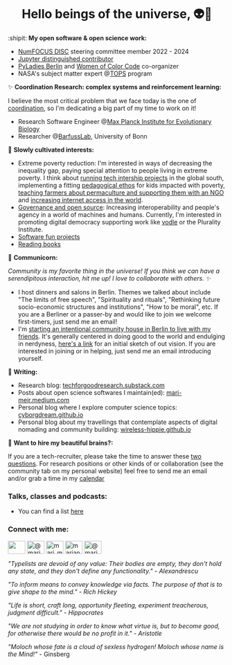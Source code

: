 <h1 align="center">Hello beings of the universe, 👽🖖</h1>

:shipit: **My open software & open science work:**
  - [NumFOCUS DISC](https://numfocus.org/programs/diversity-inclusion) steering committee member 2022 - 2024
  - [Jupyter distinguished contributor](https://jupyter.org/governance/distinguished_contributors.html)
  - [PyLadies Berlin](https://berlin.pyladies.com/) and [Women of Color Code](https://www.linkedin.com/company/84894279/) co-organizer
  - NASA's subject matter expert @[TOPS](https://science.nasa.gov/open-science/transform-to-open-science) program

✨ **Coordination Research: complex systems and reinforcement learning:**

I believe the most critical problem that we face today is the one of [coordination](https://slatestarcodex.com/2014/07/30/meditations-on-moloch/), so I'm dedicating a big part of my time to work on it!

  - Research Software Engineer @[Max Planck Institute for Evolutionary Biology](https://www.evolbio.mpg.de/2169/en)
  - Researcher @[BarfussLab](https://wbarfuss.github.io/), University of Bonn

🌱 **Slowly cultivated interests:**
  - Extreme poverty reduction: I'm interested in ways of decreasing the inequality gap, paying special attention to people living in extreme poverty. I think about [running tech intership projects](https://www.notion.so/marimeireles/Global-south-internship-program-6ba5ab15a0f54f2187a55ba0d01aab59?pvs=4) in the global south, implementing a fitting [ pedagogical ethos](https://www.notion.so/marimeireles/Pedagogical-ethos-for-kids-impacted-with-poverty-aacad2d96f3c422199524255878b2f07?pvs=4) for kids impacted with poverty, [teaching farmers about permaculture and supporting them with an NGO](https://www.notion.so/marimeireles/Familiar-permaculture-project-Brazil-0277fccccb7740c49cc0845b824e9d10?pvs=4) and [increasing internet access in the world](https://www.notion.so/marimeireles/Increasing-internet-access-b377c40a21ba483ebec686afc0a508c5?pvs=4).
  - [Governance and open source](https://www.notion.so/marimeireles/Governance-and-open-source-63235d5f677448cfb411db8dbed19fc4): Increasing interoperability and people's agency in a world of machines and humans. Currently, I'm interested in promoting digital democracy supporting work like [vodle](https://github.com/pik-gane/vodle#readme) or the Plurality Institute.
  - [Software fun projects](https://www.notion.so/marimeireles/ba473e6b20464b63bb6417a3d5e284c0?v=fd6def1276a9491eb766811161ed7ed9)
  - [Reading books](http://marimeireles.com/books.html)

🦄 **Communicorn:**

*Community is my favorite thing in the universe! If you think we can have a serendipitous interaction, hit me up! I love to collaborate with others. ✨*

  - I host dinners and salons in Berlin. Themes we talked about include "The limits of free speech", "Spirituality and rituals", "Rethinking future socio-economic structures and institutions", "How to be moral", etc. If you are a Berliner or a passer-by and would like to join we welcome first-timers, just send me an email!
  - I'm [starting an intentional community house in Berlin to live with my friends](https://marimeireles.notion.site/Berlin-intentional-community-living-2d346f0f86a04d55b596da65ad56c7e9). It's generally centered in doing good to the world and endulging in nerdyness, [here's a link](https://docs.google.com/document/d/11ShEoP_h5qazoRIHDdSbFQFKa1ZgUPy60x8D2RVf6Ak/edit#heading=h.g6nr81xnwjj7) for an initial sketch of out vision. If you are interested in joining or in helping, just send me an email introducing yourself.

📝 **Writing:**
  - Research blog: [techforgoodresearch.substack.com](https://techforgoodresearch.substack.com/)
  - Posts about open science softwares I maintain(ed): [mari-meir.medium.com](https://mari-meir.medium.com)
  - Personal blog where I explore computer science topics: [cyborgdream.github.io](https://cyborgdream.github.io/)
  - Personal blog about my travellings that contemplate aspects of digital nomading and community building: [wireless-hippie.github.io](https://wireless-hippie.github.io/)

🧠 **Want to hire my beautiful brains?:**

If you are a tech-recruiter, please take the time to answer these [two questions](https://e7a1xatfr0q.typeform.com/to/ScImy663). For research positions or other kinds of or collaboration (see the community tab on my personal website) feel free to send me an email and/or grab a time in my [calendar](https://calendar.app.google/BocgEAFEH9JD8YKN9)

### Talks, classes and podcasts:
  - You can find a list [here](https://github.com/marimeireles/talks/blob/master/README.md)

<h3 align="left">Connect with me:</h3>
<p align="left">
<a href="[https://medium.com/@mari_meir](https://techforgoodresearch.substack.com/)" target="blank"><img align="center" src="https://cdn.jsdelivr.net/npm/simple-icons@11.3.0/icons/substack.svg" alt="" height="30" width="40" /></a>
<a href="https://kolektiva.social/web/@marimeireles" target="blank"><img align="center" src="https://cdn.jsdelivr.net/npm/simple-icons@3.0.1/icons/mastodon.svg" alt="@marimeireles@kolektiva.social" height="30" width="40" /></a>
<a href="https://twitter.com/mari_meir" target="blank"><img align="center" src="https://cdn.jsdelivr.net/npm/simple-icons@3.0.1/icons/twitter.svg" alt="mari_meir" height="30" width="40" /></a>
<a href="https://linkedin.com/in/mariana-meireles" target="blank"><img align="center" src="https://cdn.jsdelivr.net/npm/simple-icons@3.0.1/icons/linkedin.svg" alt="mariana-meireles" height="30" width="40" /></a>
<a href="https://medium.com/@mari_meir" target="blank"><img align="center" src="https://cdn.jsdelivr.net/npm/simple-icons@3.0.1/icons/medium.svg" alt="@mari_meir" height="30" width="40" /></a>
  
</p>


_"Typelists are devoid of any value: Their bodies are empty, they don't hold any state, and they don't define any functionality." - Alexandrescu_

_"To inform means to convey knowledge via facts. The purpose of that is to give shape to the mind." - Rich Hickey_

_"Life is short, craft long, opportunity fleeting, experiment treacherous, judgment difficult." - Hippocrates_

_"We are not studying in order to know what virtue is, but to become good, for otherwise there would be no profit in it." - Aristotle_

_"Moloch whose fate is a cloud of sexless hydrogen! Moloch whose name is the Mind!"_ - Ginsberg
